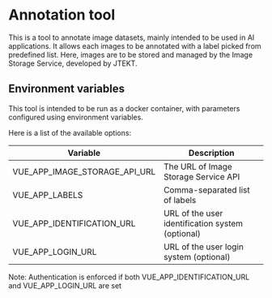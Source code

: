 # Annotation tool

This is a tool to annotate image datasets, mainly intended to be used in AI applications.
It allows each images to be annotated with a label picked from predefined list.
Here, images are to be stored and managed by the Image Storage Service, developed by JTEKT.

## Environment variables

This tool is intended to be run as a docker container, with parameters configured using environment variables.

Here is a list of the available options:

| Variable                      | Description                                      |
| ----------------------------- | ------------------------------------------------ |
| VUE_APP_IMAGE_STORAGE_API_URL | The URL of Image Storage Service API             |
| VUE_APP_LABELS                | Comma-separated list of labels                   |
| VUE_APP_IDENTIFICATION_URL    | URL of the user identification system (optional) |
| VUE_APP_LOGIN_URL             | URL of the user login system (optional)          |

Note: Authentication is enforced if both VUE_APP_IDENTIFICATION_URL and VUE_APP_LOGIN_URL are set
